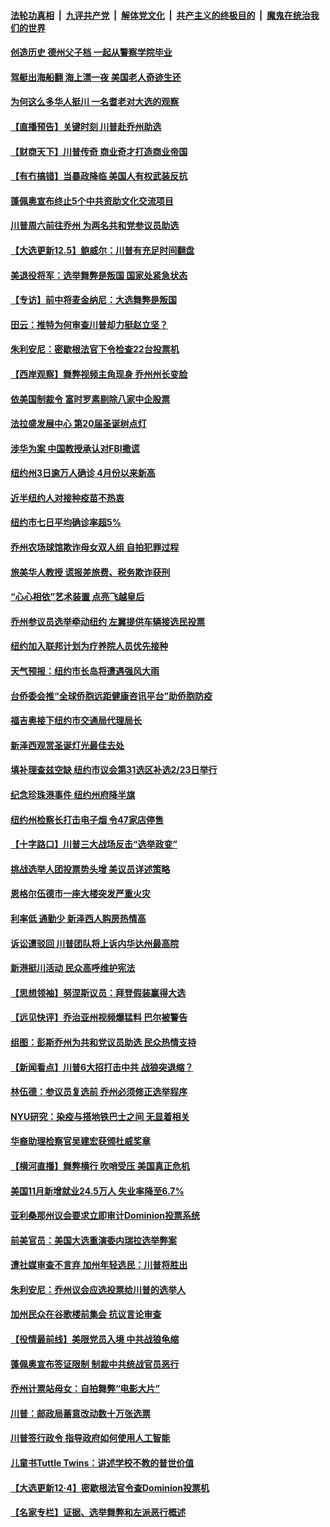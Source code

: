 

####  [法轮功真相](../../../../basic/blob/master/README.md?t=12060131) &nbsp;|&nbsp; [九评共产党](../../../../9ping.md/blob/master/README.md?t=12060131) &nbsp;|&nbsp; [解体党文化](../../../../jtdwh.md/blob/master/README.md?t=12060131)  &nbsp;|&nbsp; [共产主义的终极目的](../../../../gczydzjmd.md/blob/master/README.md?t=12060131) &nbsp;|&nbsp; [魔鬼在统治我们的世界](../../../../mgztzwmdsj.md/blob/master/README.md?t=12060131) 

#### [创造历史 德州父子档 一起从警察学院毕业](../pages/nsc412/n12597914.md?t=12060131) 

#### [驾艇出海船翻 海上漂一夜 美国老人奇迹生还](../pages/nsc412/n12597763.md?t=12060131) 

#### [为何这么多华人挺川 一名耆老对大选的观察](../pages/nsc412/n12597628.md?t=12060131) 

#### [【直播预告】关键时刻 川普赴乔州助选](../pages/nsc412/n12596272.md?t=12060131) 

#### [【财商天下】川普传奇 商业奇才打造商业帝国](../pages/nsc412/n12598249.md?t=12060131) 

#### [【有冇搞错】当暴政降临 美国人有权武装反抗](../pages/nsc412/n12596707.md?t=12060131) 

#### [蓬佩奥宣布终止5个中共资助文化交流项目](../pages/nsc412/n12598159.md?t=12060131) 

#### [川普周六前往乔州 为两名共和党参议员助选](../pages/nsc412/n12598070.md?t=12060131) 

#### [【大选更新12.5】鲍威尔：川普有充足时间翻盘](../pages/nsc412/n12597952.md?t=12060131) 

#### [美退役将军：选举舞弊是叛国 国家处紧急状态](../pages/nsc412/n12597977.md?t=12060131) 

#### [【专访】前中将麦金纳尼：大选舞弊是叛国](../pages/nsc412/n12597752.md?t=12060131) 

#### [田云：推特为何审查川普却力挺赵立坚？](../pages/nsc412/n12597602.md?t=12060131) 

#### [朱利安尼：密歇根法官下令检查22台投票机](../pages/nsc412/n12597790.md?t=12060131) 

#### [【西岸观察】舞弊视频主角现身 乔州州长变脸](../pages/nsc412/n12597744.md?t=12060131) 

#### [依美国制裁令 富时罗素剔除八家中企股票](../pages/nsc412/n12597455.md?t=12060131) 

#### [法拉盛发展中心 第20届圣诞树点灯](../pages/nsc412/n12597703.md?t=12060131) 

#### [涉华为案 中国教授承认对FBI撒谎](../pages/nsc412/n12597646.md?t=12060131) 

#### [纽约州3日逾万人确诊 4月份以来新高](../pages/nsc412/n12597656.md?t=12060131) 

#### [近半纽约人对接种疫苗不热衷](../pages/nsc412/n12597636.md?t=12060131) 

#### [纽约市七日平均确诊率超5%](../pages/nsc412/n12597669.md?t=12060131) 

#### [乔州农场球馆欺诈母女双人组 自拍犯罪过程](../pages/nsc412/n12597658.md?t=12060131) 

#### [旅美华人教授 谎报差旅费、税务欺诈获刑](../pages/nsc412/n12597634.md?t=12060131) 

#### [“心心相依”艺术装置  点亮飞越皇后](../pages/nsc412/n12597643.md?t=12060131) 

#### [乔州参议员选举牵动纽约 左翼提供车辆接选民投票](../pages/nsc412/n12597649.md?t=12060131) 

#### [纽约加入联邦计划为疗养院人员优先接种](../pages/nsc412/n12597641.md?t=12060131) 

#### [天气预报：纽约市长岛将遭遇强风大雨](../pages/nsc412/n12597662.md?t=12060131) 

#### [台侨委会推“全球侨胞远距健康咨讯平台”助侨胞防疫](../pages/nsc412/n12597651.md?t=12060131) 

#### [福吉奥接下纽约市交通局代理局长](../pages/nsc412/n12597653.md?t=12060131) 

#### [新泽西观赏圣诞灯光最佳去处](../pages/nsc412/n12597621.md?t=12060131) 

#### [填补理查兹空缺 纽约市议会第31选区补选2/23日举行](../pages/nsc412/n12597664.md?t=12060131) 

#### [纪念珍珠港事件 纽约州府降半旗](../pages/nsc412/n12597667.md?t=12060131) 

#### [纽约州检察长打击电子烟 令47家店停售](../pages/nsc412/n12597672.md?t=12060131) 

#### [【十字路口】川普三大战场反击“选举政变”](../pages/nsc412/n12597428.md?t=12060131) 

#### [挑战选举人团投票势头增 美议员详述策略](../pages/nsc412/n12597412.md?t=12060131) 

#### [恩格尔伍德市一座大楼突发严重火灾](../pages/nsc412/n12597604.md?t=12060131) 

#### [利率低 通勤少  新泽西人购房热情高](../pages/nsc412/n12597551.md?t=12060131) 

#### [诉讼遭驳回 川普团队将上诉内华达州最高院](../pages/nsc412/n12597504.md?t=12060131) 

#### [新港挺川活动 民众高呼维护宪法](../pages/nsc412/n12597410.md?t=12060131) 

#### [【思想领袖】努涅斯议员：拜登假装赢得大选](../pages/nsc412/n12580275.md?t=12060131) 

#### [【远见快评】乔治亚州视频爆猛料 巴尔被警告](../pages/nsc412/n12597218.md?t=12060131) 

#### [组图：彭斯乔州为共和党议员助选 民众热情支持](../pages/nsc412/n12597118.md?t=12060131) 

#### [【新闻看点】川普6大招打击中共 战狼突退缩？](../pages/nsc412/n12597075.md?t=12060131) 

#### [林伍德：参议员复选前 乔州必须修正选举程序](../pages/nsc412/n12597297.md?t=12060131) 

#### [NYU研究：染疫与搭地铁巴士之间 无显着相关](../pages/nsc412/n12596947.md?t=12060131) 

#### [华裔助理检察官吴建宏获颁杜威奖章](../pages/nsc412/n12596950.md?t=12060131) 

#### [【横河直播】舞弊横行 吹哨受压 美国真正危机](../pages/nsc412/n12597098.md?t=12060131) 

#### [美国11月新增就业24.5万人 失业率降至6.7%](../pages/nsc412/n12597199.md?t=12060131) 

#### [亚利桑那州议会要求立即审计Dominion投票系统](../pages/nsc412/n12597171.md?t=12060131) 

#### [前美官员：美国大选重演委内瑞拉选举弊案](../pages/nsc412/n12597187.md?t=12060131) 

#### [遭社媒审查不言弃 加州年轻选民：川普将胜出](../pages/nsc412/n12597245.md?t=12060131) 

#### [朱利安尼：乔州议会应选投票给川普的选举人](../pages/nsc412/n12597186.md?t=12060131) 

#### [加州民众在谷歌楼前集会 抗议言论审查](../pages/nsc412/n12596484.md?t=12060131) 

#### [【役情最前线】美限党员入境 中共战狼龟缩](../pages/nsc412/n12596871.md?t=12060131) 

#### [蓬佩奥宣布签证限制 制裁中共统战官员恶行](../pages/nsc412/n12596881.md?t=12060131) 

#### [乔州计票站母女：自拍舞弊“电影大片”](../pages/nsc412/n12597041.md?t=12060131) 

#### [川普：邮政局蓄意改动数十万张选票](../pages/nsc412/n12596996.md?t=12060131) 

#### [川普签行政令 指导政府如何使用人工智能](../pages/nsc412/n12597006.md?t=12060131) 

#### [儿童书Tuttle Twins：讲述学校不教的普世价值](../pages/nsc412/n12596143.md?t=12060131) 

#### [【大选更新12·4】密歇根法官令查Dominion投票机](../pages/nsc412/n12595730.md?t=12060131) 

#### [【名家专栏】证据、选举舞弊和左派恶行概述](../pages/nsc412/n12596169.md?t=12060131) 

